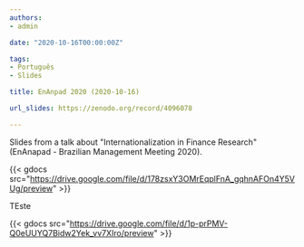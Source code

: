 ```yaml
---
authors:
- admin

date: "2020-10-16T00:00:00Z"

tags: 
- Português
- Slides

title: EnAnpad 2020 (2020-10-16)

url_slides: https://zenodo.org/record/4096078

---
```


Slides from a talk about "Internationalization in Finance Research" (EnAnapad - Brazilian Management Meeting 2020). 

{{< gdocs src="https://drive.google.com/file/d/178zsxY3OMrEqplFnA_gqhnAFOn4Y5VUg/preview" >}}

TEste 

{{< gdocs src="https://drive.google.com/file/d/1p-prPMV-Q0eUUYQ7Bidw2Yek_vv7XIro/preview" >}}





